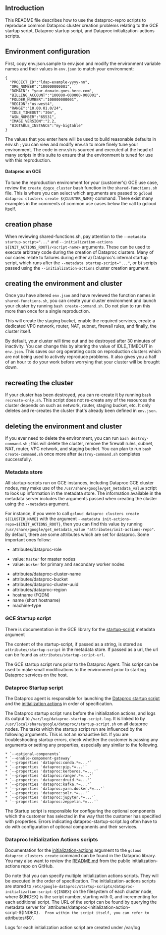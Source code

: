 <!--

Copyright 2024 Google LLC

Licensed under the Apache License, Version 2.0 (the "License");
you may not use this file except in compliance with the License.
You may obtain a copy of the License at

     http://www.apache.org/licenses/LICENSE-2.0

Unless required by applicable law or agreed to in writing, software
distributed under the License is distributed on an "AS-IS" BASIS,
WITHOUT WARRANTIES OR CONDITIONS OF ANY KIND, either express or implied.
See the License for the specific language governing permissions and
limitations under the License.

-->

## Introduction

This README file describes how to use the dataproc-repro scripts to reproduce
common Dataproc cluster creation problems relating to the GCE startup script,
Dataproc startup script, and Dataproc initialization-actions scripts.

## Environment configuration

First, copy env.json.sample to env.json and modify the environment variable
names and their values in `env.json` to match your environment:

```
{
  "PROJECT_ID":"ldap-example-yyyy-nn",
  "ORG_NUMBER":"100000000001",
  "DOMAIN": "your-domain-goes-here.com",
  "BILLING_ACCOUNT":"100000-000000-000001",
  "FOLDER_NUMBER":"100000000001",
  "REGION":"us-west4",
  "RANGE":"10.00.01.0/24",
  "IDLE_TIMEOUT":"30m",
  "ASN_NUMBER":"65531",
  "IMAGE_VERSION":"2.2,
  "BIGTABLE_INSTANCE":"my-bigtable"
}
```

The values that you enter here will be used to build reasonable
defaults in env.sh ; you can view and modify env.sh to more finely
tune your environment.  The code in env.sh is sourced and executed at
the head of many scripts in this suite to ensure that the environment
is tuned for use with this reproduction.

#### Dataproc on GCE

To tune the reproduction environment for your (customer's) GCE use case, review
the `create_dpgce_cluster` bash function in the `shared-functions.sh` file.
This is where you can select which arguments are passed to `gcloud dataproc
clusters create ${CLUSTER_NAME}` command.  There exist many examples in the
comments of common use cases below the call to gcloud itself.

## creation phase

When reviewing shared-functions.sh, pay attention to the `--metadata
startup-script="..."` and `--initialization-actions
${INIT_ACTIONS_ROOT}/<script-name>` arguments.  These can be used to execute
arbitrary code during the creation of Dataproc clusters.  Many of our cases
relate to failures during either a) Dataproc's internal startup script, which
runs after the `--metadata startup-script="..."`, or b) scripts passed using the
`--initialization-actions` cluster creation argument.

## creating the environment and cluster

Once you have altered `env.json` and have reviewed the function names in
`shared-functions.sh`, you can create your cluster environment and launch your
cluster by running `bash create-command.sh`.  Do not plan to run this more than
once for a single reproduction.

This will create the staging bucket, enable the required services, create a
dedicated VPC network, router, NAT, subnet, firewall rules, and finally, the
cluster itself.

By default, your cluster will time out and be destroyed after 30 minutes of
inactivity.  You can change this by altering the value of IDLE_TIMEOUT in
`env.json`.  This saves our org operating costs on reproduction clusters which are
not being used to actively reproduce problems.  It also gives you a half of an
hour to do your work before worrying that your cluster will be brought down.

## recreating the cluster

If your cluster has been destroyed, you can re-create it by running `bash
recreate-only.sh`.  This script does not re-create any of the resources the
cluster depends on such as network, router, staging bucket, etc.  It only
deletes and re-creates the cluster that's already been defined in `env.json`.

## deleting the environment and cluster

If you ever need to delete the environment, you can run `bash
destroy-command.sh` ; this will delete the cluster, remove the firewall rules,
subnet, NAT, router, VPC network, and staging bucket.  You can plan to run `bash
create-command.sh` once more after `destroy-command.sh` completes successfully.

### Metadata store

All startup-scripts run on GCE instances, including Dataproc GCE cluster nodes,
may make use of the `/usr/share/google/get_metadata_value` script to look up
information in the metadata store.  The information available in the metadata
server includes the arguments passed when creating the cluster using the
`--metadata` argument.

For instance, if you were to call `gcloud dataproc clusters create
${CLUSTER_NAME}` with the argument `--metadata
init-actions-repo=${INIT_ACTIONS_ROOT}`, then you can find this value by running
`/usr/share/google/get_metadata_value "attributes/init-actions-repo"`.  By
default, there are some attributes which are set for dataproc.  Some important
ones follow:

* attributes/dataproc-role
- value: `Master` for master nodes
- value: `Worker` for primary and secondary worker nodes
* attributes/dataproc-cluster-name
* attributes/dataproc-bucket
* attributes/dataproc-cluster-uuid
* attributes/dataproc-region
* hostname (FQDN)
* name (short hostname)
* machine-type

### GCE Startup script

There is documentation in the GCE library for the
[startup-script](https://cloud.google.com/compute/docs/instances/startup-scripts/linux)
metadata argument

The content of the startup-script, if passed as a string, is stored as
`attributes/startup-script` in the metadata store.  If passed as a url, the url
can be found as `attributes/startup-script-url`.

The GCE startup script runs prior to the Dataproc Agent.  This script can be
used to make small modifications to the environment prior to starting Dataproc
services on the host.

### Dataproc Startup script

The Dataproc agent is responsible for launching the [Dataproc startup
script](https://cs/piper///depot/google3/cloud/hadoop/services/images/startup-script.sh)
and the [initialization
actions](https://github.com/GoogleCloudDataproc/initialization-actions) in order
of specification.

The Dataproc startup script runs before the initialization actions, and logs its
output to `/var/log/dataproc-startup-script.log`.  It is linked to by
`/usr/local/share/google/dataproc/startup-script.sh` on all dataproc nodes.  The
tasks which the startup script run are influenced by the following arguments.
This is not an exhaustive list.  If you are troubleshooting startup errors,
check whether the customer is passing any arguments or setting any properties,
especially any similar to the following.

```
* `--optional-components`
* `--enable-component-gateway`
* `--properties 'dataproc:conda.*=...'`
* `--properties 'dataproc:pip.*=...'`
* `--properties 'dataproc:kerberos.*=...'`
* `--properties 'dataproc:ranger.*=...'`
* `--properties 'dataproc:druid.*=...'`
* `--properties 'dataproc:kafka.*=...'`
* `--properties 'dataproc:yarn.docker.*=...'`
* `--properties 'dataproc:solr.*=...'`
* `--properties 'dataproc:jupyter.*=...'`
* `--properties 'dataproc:zeppelin.*=...'`
```

The Startup script is responsible for configuring the optional components which
the customer has selected in the way that the customer has specified with
properties.  Errors indicating dataproc-startup-script.log often have to do with
configuration of optional components and their services.

### Dataproc Initialization Actions scripts

Documentation for the
[initialization-actions](https://cloud.google.com/dataproc/docs/concepts/configuring-clusters/init-actions)
argument to the `gcloud dataproc clusters create` command can be found in the
Dataproc library.  You may also want to review the
[README.md](https://github.com/GoogleCloudDataproc/initialization-actions/blob/master/README.md)
from the public initialization-actions repo on GitHub.

Do note that you can specify multiple initialization actions scripts.  They will
be executed in the order of specification.  The initialization-actions scripts
are stored to
`/etc/google-dataproc/startup-scripts/dataproc-initialization-script-${INDEX}`
on the filesystem of each cluster node, where ${INDEX} is the script number,
starting with 0, and incrementing for each additional script.  The URL of the
script can be found by querying the metadata server for
`attributes/dataproc-initialization-action-script-${INDEX}`.  From within the
script itself, you can refer to `attributes/$0`.

Logs for each initialization action script are created under /var/log


